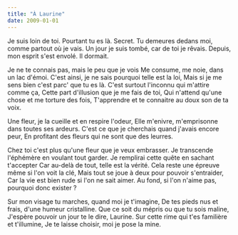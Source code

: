 ```yaml
---
title: "À Laurine"
date: 2009-01-01
---
```


Je suis loin de toi. Pourtant tu es là. Secret.
Tu demeures dedans moi, comme partout où je vais.
Un jour je suis tombé, car de toi je rêvais.
Depuis, mon esprit s'est envolé. Il dormait.

Je ne te connais pas, mais le peu que je vois
Me consume, me noie, dans un lac d'émoi.
C'est ainsi, je ne sais pourquoi telle est la loi,
Mais si je me sens bien c'est parc' que tu es là.
C'est surtout l'inconnu qui m'attire comme ça,
Cette part d'illusion que je me fais de toi,
Qui n'attend qu'une chose et me torture des fois,
T'apprendre et te connaitre au doux son de ta voix.

Une fleur, je la cueille et en respire l'odeur,
Elle m'enivre, m'emprisonne dans toutes ses ardeurs.
C'est ce que je cherchais quand j'avais encore peur,
En profitant des fleurs qui ne sont que des leurres.

Chez toi c'est plus qu'une fleur que je veux embrasser.
Je transcende l'éphémère en voulant tout garder.
Je remplirai cette quête en sachant t'accepter
Car au-delà de tout, telle est la vérité.
Cela reste une épreuve même si l'on voit la clé,
Mais tout se joue à deux pour pouvoir s'entraider,
Car la vie est bien rude si l'on ne sait aimer.
Au fond, si l'on n'aime pas, pourquoi donc exister ?

Sur mon visage tu marches, quand moi je t'imagine,
De tes pieds nus et frais, d'une humeur cristalline.
Que ce soit du mépris ou que tu sois maline,
J'espère pouvoir un jour te le dire, Laurine.
Sur cette rime qui t'es familière et t'illumine,
Je te laisse choisir, moi je pose la mine.
